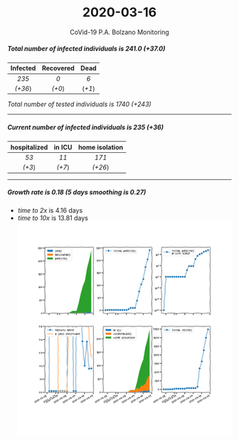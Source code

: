 <div align='center'>

# 2020-03-16
CoVid-19 P.A. Bolzano Monitoring
</div>

##### Total number of infected individuals is 241.0 (+37.0)
Infected | Recovered | Dead
:---: | :---: | :---:
*235* | *0* | *6*
*(+36*) | *(+0*) | (*+1*)

*Total number of tested individuals is 1740 (+243)*
***
##### Current number of infected individuals is 235 (+36)
hospitalized | in ICU | home isolation
:---: | :---: | :---:
*53* |*11* |*171*
*(+3*) |*(+7*) |*(+26*)
***
##### Growth rate is 0.18 (5 days smoothing is 0.27)
- *time to 2x* is 4.16 days
- *time to 10x* is 13.81 days
![stats][stats]

[stats]: stats_P.A.Bolzano.png
